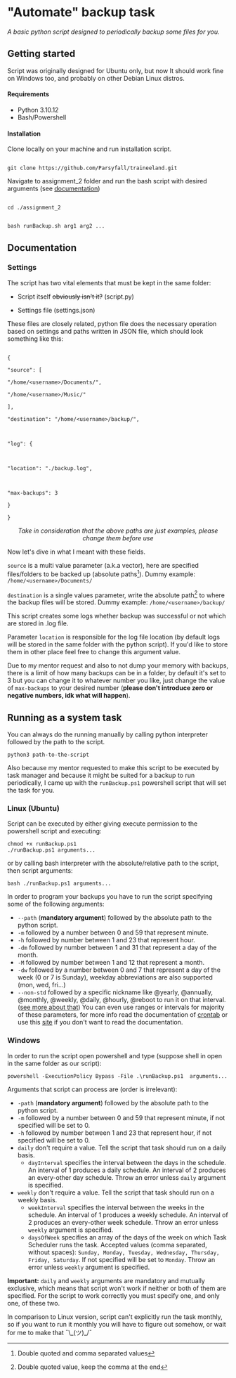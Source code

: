 
  

# "Automate" backup task

  

_A basic python script designed to periodically backup some files for you._

  

## Getting started
Script was originally designed for Ubuntu only, but now It should work fine on Windows too, and probably on other Debian Linux distros.

#### Requirements

- Python 3.10.12
- Bash/Powershell
#### Installation

Clone locally on your machine and run installation script.

```

git clone https://github.com/Parsyfall/traineeland.git

```

Navigate to assignment_2 folder and run the bash script with desired arguments (see [documentation](#running-as-a-system-task))

```

cd ./assignment_2

```

```

bash runBackup.sh arg1 arg2 ...

```

## Documentation

### Settings

The script has two vital elements that must be kept in the same folder:

- Script itself ~~obviously isn't it?~~ (script.py)

- Settings file (settings.json)

These files are closely related, python file does the necessary operation based on settings and paths written in JSON file, which should look something like this: 
```

{

"source": [

"/home/<username>/Documents/",

"/home/<username>/Music/"

],

"destination": "/home/<username>/backup/",

  

"log": {

  

"location": "./backup.log",

  

"max-backups": 3

}

}

```
<p align="center"><i>Take in consideration that the above paths are just examples, please change them before use</i></p>

Now let's dive in what I meant with these fields.

`source` is a multi value parameter (a.k.a vector), here are specified files/folders to be backed up (absolute paths[^1]). Dummy example: `/home/<username>/Documents/`

  

`destination` is a single values parameter, write the absolute path[^2] to where the backup files will be stored. Dummy example: `/home/<username>/backup/`

  

This script creates some logs whether backup was successful or not which are stored in .log file.

Parameter `location` is responsible for the log file location (by default logs will be stored in the same folder with the python script). If you'd like to store them in other place feel free to change this argument value.

  

Due to my mentor request and also to not dump your memory with backups, there is a limit of how many backups can be in a folder, by default it's set to 3 but you can change it to whatever number you like, just change the value of `max-backups` to your desired number (**please don't introduce zero or negative numbers, idk what will happen**).

## Running as a system task
You can always do the running manually by calling python interpreter followed by the path to the script.
```
python3 path-to-the-script
```
Also because my mentor requested to make this script to be executed by task manager and because it might be suited for a backup to run periodically, I came up with the `runBackup.ps1` powershell script that will set the task for you.
### Linux (Ubuntu)
Script can be executed by either giving execute permission to the powershell script and executing:
```
chmod +x runBackup.ps1
./runBackup.ps1 arguments...
```
or by calling bash interpreter with the absolute/relative path to the script, then script arguments:
```
bash ./runBackup.ps1 arguments...
```
In order to program your backups you have to run the script specifying some of the following arguments:
- `--path` (**mandatory argument**) followed by the absolute path to the python script.
- `-m` followed by a number between 0 and 59 that represent minute.
- `-h` followed by number between 1 and 23 that represent hour.
- `-dm` followed by number between 1 and 31 that represent a day of the month.
- `-M` followed by number between 1 and 12 that represent a month.
- `-dw` followed by a number between 0 and 7 that represent a day of the week (0 or 7 is Sunday), weekday abbreviations are also supported (mon, wed, fri...)
- `--non-std` followed by a specific nickname like @yearly, @annually, @monthly, @weekly, @daily, @hourly, @reboot to run it on that interval. ([see more about that](https://man7.org/linux/man-pages/man5/crontab.5.html#EXTENSIONS))
You can even use ranges or intervals for majority of these parameters, for more info read the documentation of [crontab](https://man7.org/linux/man-pages/man5/crontab.5.html#DESCRIPTION) or use this [site](https://crontab.guru/) if you don't want to read the documentation.

### Windows
In order to run the script open powershell and type (suppose shell in open in the same folder as our script):
```
powershell -ExecutionPolicy Bypass -File .\runBackup.ps1  arguments...
```
Arguments that script can process are (order is irrelevant):
- `-path` (**mandatory argument**) followed by the absolute path to the python script.
- `-m` followed by a number between 0 and 59 that represent minute, if not specified will be set to 0.
- `-h` followed by number between 1 and 23 that represent hour, if not specified will be set to 0.
- `daily` don't require a value. Tell the script that task should run on a daily basis.
    - `dayInterval` specifies the interval between the days in the schedule. An interval of 1 produces a daily schedule. An interval of 2 produces an every-other day schedule. Throw an error unless `daily` argument is specified.
- `weekly` don't require a value. Tell the script that task should run on a weekly basis.
    - `weekInterval` specifies the interval between the weeks in the schedule. An interval of 1 produces a weekly schedule. An interval of 2 produces an every-other week schedule. Throw an error unless `weekly` argument is specified.
    - `daysOfWeek` specifies an array of the days of the week on which Task Scheduler runs the task. Accepted values (comma separated, without spaces): `Sunday, Monday, Tuesday, Wednesday, Thursday, Friday, Saturday`. If not specified will be set to `Monday`. Throw an error unless `weekly` argument is specified.

**Important:** `daily` and `weekly` arguments are mandatory and mutually exclusive, which means that script won't work if neither or both of them are specified. For the script to work correctly you must specify one, and only one, of these two.

In comparison to Linux version, script can't explicitly run the task monthly, so if you want to run it monthly you will have to figure out somehow, or wait for me to make that  ¯\\\_(ツ)_/¯

[^1]: Double quoted and comma separated values

[^2]: Double quoted value, keep the comma at the end
